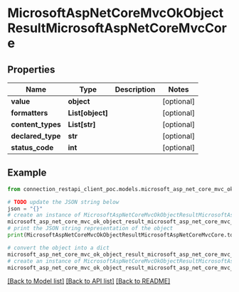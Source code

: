 # MicrosoftAspNetCoreMvcOkObjectResultMicrosoftAspNetCoreMvcCore


## Properties

Name | Type | Description | Notes
------------ | ------------- | ------------- | -------------
**value** | **object** |  | [optional] 
**formatters** | **List[object]** |  | [optional] 
**content_types** | **List[str]** |  | [optional] 
**declared_type** | **str** |  | [optional] 
**status_code** | **int** |  | [optional] 

## Example

```python
from connection_restapi_client_poc.models.microsoft_asp_net_core_mvc_ok_object_result_microsoft_asp_net_core_mvc_core import MicrosoftAspNetCoreMvcOkObjectResultMicrosoftAspNetCoreMvcCore

# TODO update the JSON string below
json = "{}"
# create an instance of MicrosoftAspNetCoreMvcOkObjectResultMicrosoftAspNetCoreMvcCore from a JSON string
microsoft_asp_net_core_mvc_ok_object_result_microsoft_asp_net_core_mvc_core_instance = MicrosoftAspNetCoreMvcOkObjectResultMicrosoftAspNetCoreMvcCore.from_json(json)
# print the JSON string representation of the object
print(MicrosoftAspNetCoreMvcOkObjectResultMicrosoftAspNetCoreMvcCore.to_json())

# convert the object into a dict
microsoft_asp_net_core_mvc_ok_object_result_microsoft_asp_net_core_mvc_core_dict = microsoft_asp_net_core_mvc_ok_object_result_microsoft_asp_net_core_mvc_core_instance.to_dict()
# create an instance of MicrosoftAspNetCoreMvcOkObjectResultMicrosoftAspNetCoreMvcCore from a dict
microsoft_asp_net_core_mvc_ok_object_result_microsoft_asp_net_core_mvc_core_from_dict = MicrosoftAspNetCoreMvcOkObjectResultMicrosoftAspNetCoreMvcCore.from_dict(microsoft_asp_net_core_mvc_ok_object_result_microsoft_asp_net_core_mvc_core_dict)
```
[[Back to Model list]](../README.md#documentation-for-models) [[Back to API list]](../README.md#documentation-for-api-endpoints) [[Back to README]](../README.md)


